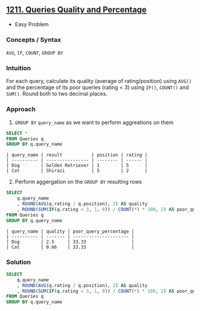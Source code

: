 ## [1211. Queries Quality and Percentage](https://leetcode.com/problems/queries-quality-and-percentage/description/?envType=study-plan-v2&envId=top-sql-50)
* Easy Problem

### Concepts / Syntax
`AVG`, `IF`, `COUNT`, `GROUP BY`

### Intuition
For each query, calculate its quality (average of rating/position) using `AVG()` and the percentage of its poor queries (rating < 3) using `IF()`, `COUNT()` and `SUM()`. Round both to two decimal places.

### Approach
1. `GROUP BY` `query_name` as we want to perform aggreations on them
```sql
SELECT *
FROM Queries q
GROUP BY q.query_name
```
```
| query_name | result           | position | rating |
| ---------- | ---------------- | -------- | ------ |
| Dog        | Golden Retriever | 1        | 5      |
| Cat        | Shirazi          | 5        | 2      |
```
2. Perform aggergation on the `GROUP BY` resulting rows
```sql
SELECT
    q.query_name
    , ROUND(AVG(q.rating / q.position), 2) AS quality
    , ROUND(SUM(IF(q.rating < 3, 1, 0)) / COUNT(*) * 100, 2) AS poor_query_percentage
FROM Queries q
GROUP BY q.query_name
```
```
| query_name | quality | poor_query_percentage |
| ---------- | ------- | --------------------- |
| Dog        | 2.5     | 33.33                 |
| Cat        | 0.66    | 33.33                 |
```

### Solution
```sql
SELECT
    q.query_name
    , ROUND(AVG(q.rating / q.position), 2) AS quality
    , ROUND(SUM(IF(q.rating < 3, 1, 0)) / COUNT(*) * 100, 2) AS poor_query_percentage
FROM Queries q
GROUP BY q.query_name
```